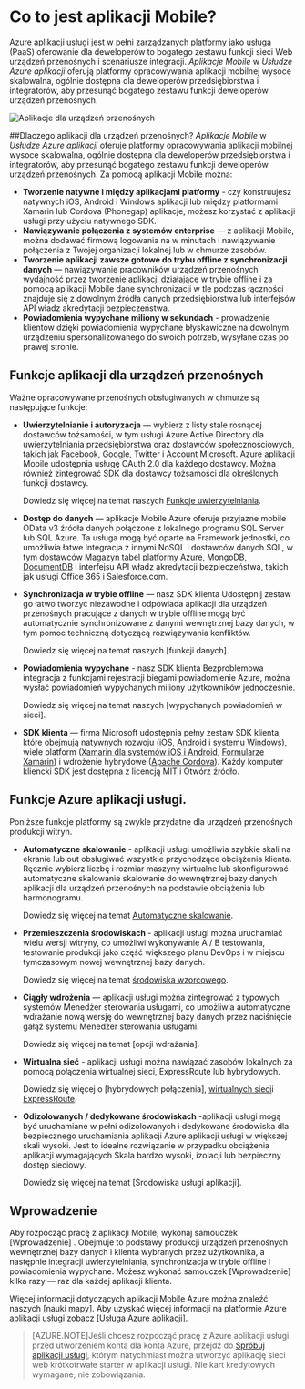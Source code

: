 <properties
    pageTitle="Co to są aplikacje Mobile"
    description="Dowiedz się, jakie korzyści aplikacji usługi powoduje do Twojej organizacji aplikacji dla urządzeń przenośnych."
    services="app-service\mobile"
    documentationCenter=""
    authors="adrianhall"
    manager="yochayk"
    editor=""/>

<tags
    ms.service="app-service-mobile"
    ms.workload="na"
    ms.tgt_pltfrm="mobile-multiple"
    ms.devlang="na"
    ms.topic="hero-article"
    ms.date="10/01/2016"
    ms.author="adrianha"/>

# <a name="getting-started"> </a>Co to jest aplikacji Mobile?

Azure aplikacji usługi jest w pełni zarządzanych [platformy jako usługa](https://azure.microsoft.com/overview/what-is-paas/) (PaaS) oferowanie dla deweloperów to bogatego zestawu funkcji sieci Web urządzeń przenośnych i scenariusze integracji. *Aplikacje Mobile* w *Usłudze Azure aplikacji* oferują platformy opracowywania aplikacji mobilnej wysoce skalowalna, ogólnie dostępna dla deweloperów przedsiębiorstwa i integratorów, aby przesunąć bogatego zestawu funkcji deweloperów urządzeń przenośnych.

![Aplikacje dla urządzeń przenośnych](./media/app-service-mobile-value-prop/overview.png)

##<a name="why-mobile-apps"></a>Dlaczego aplikacji dla urządzeń przenośnych?
*Aplikacje Mobile* w *Usłudze Azure aplikacji* oferuje platformy opracowywania aplikacji mobilnej wysoce skalowalna, ogólnie dostępna dla deweloperów przedsiębiorstwa i integratorów, aby przesunąć bogatego zestawu funkcji deweloperów urządzeń przenośnych. Za pomocą aplikacji Mobile można:

- **Tworzenie natywne i między aplikacjami platformy** - czy konstruujesz natywnych iOS, Android i Windows aplikacji lub między platformami Xamarin lub Cordova (Phonegap) aplikacje, możesz korzystać z aplikacji usługi przy użyciu natywnego SDK.
- **Nawiązywanie połączenia z systemów enterprise** — z aplikacji Mobile, można dodawać firmową logowania na w minutach i nawiązywanie połączenia z Twojej organizacji lokalnej lub w chmurze zasobów.
- **Tworzenie aplikacji zawsze gotowe do trybu offline z synchronizacji danych** — nawiązywanie pracowników urządzeń przenośnych wydajność przez tworzenie aplikacji działające w trybie offline i za pomocą aplikacji Mobile dane synchronizacji w tle podczas łączności znajduje się z dowolnym źródła danych przedsiębiorstwa lub interfejsów API władz akredytacji bezpieczeństwa.
- **Powiadomienia wypychane miliony w sekundach** - prowadzenie klientów dzięki powiadomienia wypychane błyskawiczne na dowolnym urządzeniu spersonalizowanego do swoich potrzeb, wysyłane czas po prawej stronie.

## <a name="mobile-app-features"></a>Funkcje aplikacji dla urządzeń przenośnych
Ważne opracowywane przenośnych obsługiwanych w chmurze są następujące funkcje:

- **Uwierzytelnianie i autoryzacja** — wybierz z listy stale rosnącej dostawców tożsamości, w tym usługi Azure Active Directory dla uwierzytelniania przedsiębiorstwa oraz dostawców społecznościowych, takich jak Facebook, Google, Twitter i Account Microsoft.  Azure aplikacji Mobile udostępnia usługę OAuth 2.0 dla każdego dostawcy.  Można również zintegrować SDK dla dostawcy tożsamości dla określonych funkcji dostawcy.

  Dowiedz się więcej na temat naszych [Funkcje uwierzytelniania].

- **Dostęp do danych** — aplikacje Mobile Azure oferuje przyjazne mobile OData v3 źródła danych połączone z lokalnego programu SQL Server lub SQL Azure.  Ta usługa mogą być oparte na Framework jednostki, co umożliwia łatwe Integracja z innymi NoSQL i dostawców danych SQL, w tym dostawców [Magazyn tabel platformy Azure], MongoDB, [DocumentDB] i interfejsu API władz akredytacji bezpieczeństwa, takich jak usługi Office 365 i Salesforce.com.
- **Synchronizacja w trybie offline** — nasz SDK klienta Udostępnij zestaw go łatwo tworzyć niezawodne i odpowiada aplikacji dla urządzeń przenośnych pracujące z danych w trybie offline mogą być automatycznie synchronizowane z danymi wewnętrznej bazy danych, w tym pomoc techniczną dotyczącą rozwiązywania konfliktów.

  Dowiedz się więcej na temat naszych [funkcji danych].

- **Powiadomienia wypychane** - nasz SDK klienta Bezproblemowa integracja z funkcjami rejestracji biegami powiadomienie Azure, można wysłać powiadomień wypychanych miliony użytkowników jednocześnie.

  Dowiedz się więcej na temat naszych [wypychanych powiadomień w sieci].

- **SDK klienta** — firma Microsoft udostępnia pełny zestaw SDK klienta, które obejmują natywnych rozwoju ([iOS], [Android] i [systemu Windows]), wiele platform ([Xamarin dla systemów iOS i Android], [Formularze Xamarin]) i wdrożenie hybrydowe ([Apache Cordova]).  Każdy komputer kliencki SDK jest dostępna z licencją MIT i Otwórz źródło.

## <a name="azure-app-service-features"></a>Funkcje Azure aplikacji usługi.
Poniższe funkcje platformy są zwykle przydatne dla urządzeń przenośnych produkcji witryn.

- **Automatyczne skalowanie** - aplikacji usługi umożliwia szybkie skali na ekranie lub out obsługiwać wszystkie przychodzące obciążenia klienta. Ręcznie wybierz liczbę i rozmiar maszyny wirtualne lub skonfigurować automatyczne skalowanie skalowanie do wewnętrznej bazy danych aplikacji dla urządzeń przenośnych na podstawie obciążenia lub harmonogramu.

  Dowiedz się więcej na temat [Automatyczne skalowanie].

- **Przemieszczenia środowiskach** - aplikacji usługi można uruchamiać wielu wersji witryny, co umożliwi wykonywanie A / B testowania, testowanie produkcji jako część większego planu DevOps i w miejscu tymczasowym nowej wewnętrznej bazy danych.

  Dowiedz się więcej na temat [środowiska wzorcowego].

- **Ciągły wdrożenia** — aplikacji usługi można zintegrować z typowych systemów Menedżer sterowania usługami, co umożliwia automatyczne wdrażanie nową wersję do wewnętrznej bazy danych przez naciśnięcie gałąź systemu Menedżer sterowania usługami.

  Dowiedz się więcej na temat [opcji wdrażania].

- **Wirtualna sieć** - aplikacji usługi można nawiązać zasobów lokalnych za pomocą połączenia wirtualnej sieci, ExpressRoute lub hybrydowych.

  Dowiedz się więcej o [hybrydowych połączenia], [wirtualnych sieci]i [ExpressRoute].

- **Odizolowanych / dedykowane środowiskach** -aplikacji usługi mogą być uruchamiane w pełni odizolowanych i dedykowane środowiska dla bezpiecznego uruchamiania aplikacji Azure aplikacji usługi w większej skali wysoki.  Jest to idealne rozwiązanie w przypadku obciążenia aplikacji wymagających Skala bardzo wysoki, izolacji lub bezpieczny dostęp sieciowy.

  Dowiedz się więcej na temat [Środowiska usługi aplikacji].

## <a name="getting-started"></a>Wprowadzenie ##
Aby rozpocząć pracę z aplikacji Mobile, wykonaj samouczek [Wprowadzenie] .  Obejmuje to podstawy produkcji urządzeń przenośnych wewnętrznej bazy danych i klienta wybranych przez użytkownika, a następnie integracji uwierzytelniania, synchronizacja w trybie offline i powiadomienia wypychane.  Możesz wykonać samouczek [Wprowadzenie] kilka razy — raz dla każdej aplikacji klienta.

Więcej informacji dotyczących aplikacji Mobile Azure można znaleźć naszych [nauki mapy].
Aby uzyskać więcej informacji na platformie Azure aplikacji usługi zobacz [Usługa Azure aplikacji].

>[AZURE.NOTE]Jeśli chcesz rozpocząć pracę z Azure aplikacji usługi przed utworzeniem konta dla konta Azure, przejdź do [Spróbuj aplikacji usługi](https://tryappservice.azure.com/?appServiceName=mobile), którym natychmiast można utworzyć aplikację sieci web krótkotrwałe starter w aplikacji usługi. Nie kart kredytowych wymagane; nie zobowiązania.

<!-- URLs. -->
[Migrate your Mobile Service to App Service]: app-service-mobile-migrating-from-mobile-services.md
[Azure aplikacji usługi]: ../app-service/app-service-value-prop-what-is.md
[Rozpoczynanie pracy]: app-service-mobile-ios-get-started.md
[Magazyn tabel platformy Azure]: ../storage/storage-getting-started-guide.md
[DocumentDB]: ../documentdb/documentdb-get-started.md
[funkcje uwierzytelniania]: ./app-service-mobile-auth.md
[Funkcje danych]: ./app-service-mobile-offline-data-sync.md
[funkcje powiadomień wypychanych]: ../notification-hubs/notification-hubs-push-notification-overview.md
[iOS]: ./app-service-mobile-ios-how-to-use-client-library.md
[Android]: ./app-service-mobile-android-how-to-use-client-library.md
[Systemu Windows]: ./app-service-mobile-dotnet-how-to-use-client-library.md
[Xamarin dla systemów iOS i Android]: ./app-service-mobile-dotnet-how-to-use-client-library.md
[Formularze Xamarin]: ./app-service-mobile-xamarin-forms-get-started.md
[Apache Cordova]: ./app-service-mobile-cordova-how-to-use-client-library.md
[Automatyczne skalowanie]: ../app-service-web/web-sites-scale.md
[środowiska wzorcowego]: ../app-service-web/web-sites-staged-publishing.md
[Opcje wdrażania]: ../app-service-web/web-sites-deploy.md
[hybrydowe połączenia]: ../app-service-web/web-sites-hybrid-connection-get-started.md
[wirtualnych sieci]: ../app-service-web/web-sites-integrate-with-vnet.md
[ExpressRoute]: ../app-service-web/app-service-app-service-environment-network-configuration-expressroute.md
[Środowiskach aplikacji usługi]: ../app-service-web/app-service-app-service-environment-intro.md
[Nauka mapy]: https://azure.microsoft.com/en-us/documentation/learning-paths/appservice-mobileapps/
